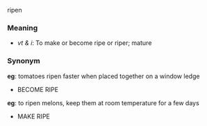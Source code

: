ripen
### Meaning
+ _vt & i_: To make or become ripe or riper; mature

### Synonym

__eg__: tomatoes ripen faster when placed together on a window ledge

+ BECOME RIPE

__eg__: to ripen melons, keep them at room temperature for a few days

+ MAKE RIPE


